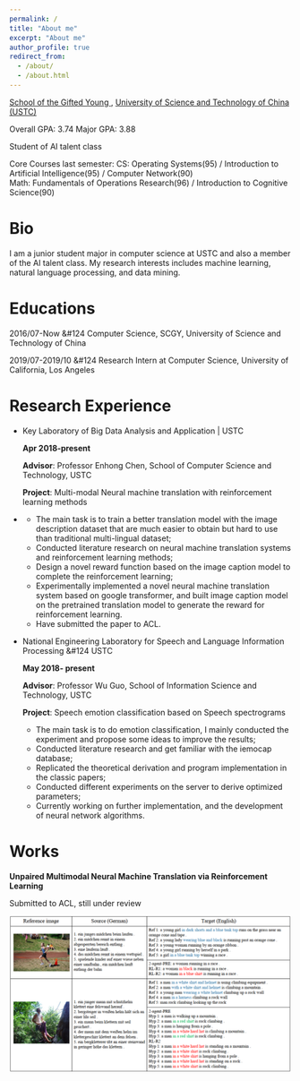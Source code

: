 ```yaml
---
permalink: /
title: "About me"
excerpt: "About me"
author_profile: true
redirect_from: 
  - /about/
  - /about.html
---
```


[School of the Gifted Young ](https://scgy.ustc.edu.cn/), [University of Science and Technology of China (USTC)](http://www.ustc.edu.cn/)

Overall GPA: 3.74   Major GPA: 3.88

Student of AI talent class

Core Courses last semester:
CS: Operating Systems(95) / Introduction to Artificial Intelligence(95) / Computer Network(90)   
Math: Fundamentals of Operations Research(96) / Introduction to Cognitive Science(90)

# Bio

I am a junior student major in computer science at USTC and also a member of the AI talent class. My research interests includes machine learning, natural language processing, and data mining.

# Educations

2016/07-Now  &#124  Computer Science, SCGY, University of Science and Technology of China

2019/07-2019/10  &#124  Research Intern at Computer Science, University of California, Los Angeles

Research Experience
======
- Key Laboratory of Big Data Analysis and Application &#124; USTC            

  **Apr 2018-present**

  **Advisor**: Professor Enhong Chen, School of Computer Science and Technology, USTC

  **Project**: Multi-modal Neural machine translation with reinforcement learning methods

- - The main task is to train a better translation model with the image description dataset that are much easier to obtain but hard to use than traditional multi-lingual dataset;
  - Conducted literature research on neural machine translation systems and reinforcement learning methods;
  - Design a novel reward function based on the image caption model to complete the reinforcement learning;
  - Experimentally implemented a novel neural machine translation system based on google transformer, and built image caption model on the pretrained translation model to generate the reward for reinforcement learning.
  - Have submitted the paper to ACL.

- National Engineering Laboratory for Speech and Language Information Processing &#124 USTC 

  **May 2018- present**

  **Advisor**: Professor Wu Guo, School of Information Science and Technology, USTC

  **Project**: Speech emotion classification based on Speech spectrograms

  - The main task is to do emotion classification, I mainly conducted the experiment and propose some ideas to improve the results;
  - Conducted literature research and get familiar with the iemocap database;
  - Replicated the theoretical derivation and program implementation in the classic papers;
  - Conducted different experiments on the server to derive optimized parameters;
  - Currently working on further implementation, and the development of neural network algorithms.

# Works

**Unpaired Multimodal Neural Machine Translation via Reinforcement Learning**    

Submitted to ACL, still under review

![1553858976747](..\images\pub1.png)

